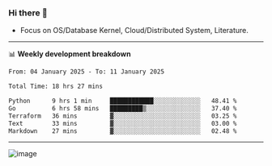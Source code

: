 ### Hi there 👋
<!-- * Daily Meditation via Leetcode/Competitive-Programming. -->
* Focus on OS/Database Kernel, Cloud/Distributed System, Literature.

-------

📊 **Weekly development breakdown**
<!--START_SECTION:waka-->

```txt
From: 04 January 2025 - To: 11 January 2025

Total Time: 18 hrs 27 mins

Python      9 hrs 1 min     ████████████░░░░░░░░░░░░░   48.41 %
Go          6 hrs 58 mins   █████████▒░░░░░░░░░░░░░░░   37.40 %
Terraform   36 mins         ▓░░░░░░░░░░░░░░░░░░░░░░░░   03.25 %
Text        33 mins         ▓░░░░░░░░░░░░░░░░░░░░░░░░   03.00 %
Markdown    27 mins         ▓░░░░░░░░░░░░░░░░░░░░░░░░   02.48 %
```

<!--END_SECTION:waka-->

-------

<!-- [![Leetcode Stats](https://leetcard.jacoblin.cool/hzhang413?font=Fira+Mono)](https://leetcode.com/fxrc) -->
![image](./cyberpunk-ghost-in-the-shell.gif)
<!--![image](./gis-archive.png)-->
